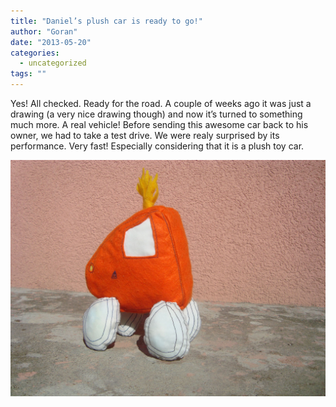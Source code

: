 ```yaml
---
title: "Daniel’s plush car is ready to go!"
author: "Goran"
date: "2013-05-20"
categories:
  - uncategorized
tags: ""
---
```


Yes! All checked. Ready for the road. A couple of weeks ago it was just a drawing (a very nice drawing though) and now it’s turned to something much more. A real vehicle! Before sending this awesome car back to his owner, we had to take a test drive. We were realy surprised by its performance. Very fast! Especially considering that it is a plush toy car.

![Car Plush Toy](./Car-Plush-Toy.jpg)
